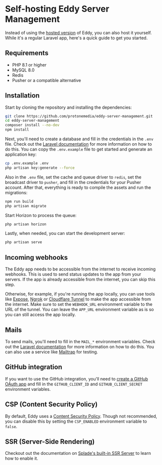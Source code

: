 # Self-hosting Eddy Server Management

Instead of using the [hosted version](https://eddy.management) of Eddy, you can also host it yourself. While it's a regular Laravel app, here's a quick guide to get you started.

## Requirements

- PHP 8.1 or higher
- MySQL 8.0
- Redis
- Pusher or a compatible alternative

## Installation

Start by cloning the repository and installing the dependencies:

```bash
git clone https://github.com/protonemedia/eddy-server-management.git
cd eddy-server-management
composer install --no-dev
npm install
```

Next, you'll need to create a database and fill in the credentials in the `.env` file. Check out the [Laravel documentation](https://laravel.com/docs/10.x/database#configuration) for more information on how to do this. You can copy the `.env.example` file to get started and generate an application key:

```bash
cp .env.example .env
php artisan key:generate --force
```

Also in the `.env` file, set the cache and queue driver to `redis`, set the broadcast driver to `pusher`, and fill in the credentials for your Pusher account. After that, everything is ready to compile the assets and run the migrations:

```bash
npm run build
php artisan migrate
```

Start Horizon to process the queue:

```bash
php artisan horizon
```

Lastly, when needed, you can start the development server:

```bash
php artisan serve
```

## Incoming webhooks

The Eddy app needs to be accessible from the internet to receive incoming webhooks. This is used to send status updates to the app from your servers. If the app is already accessible from the internet, you can skip this step.

Otherwise, for example, if you're running the app locally, you can use tools like [Expose](https://expose.dev), [Ngrok](https://ngrok.com) or [Cloudflare Tunnel](https://www.cloudflare.com/products/tunnel/) to make the app accessible from the internet. Make sure to set the `WEBHOOK_URL` environment variable to the URL of the tunnel. You can leave the `APP_URL` environment variable as is so you can still access the app locally.

## Mails

To send mails, you'll need to fill in the `MAIL_*` environment variables. Check out the [Laravel documentation](https://laravel.com/docs/10.x/mail#driver-prerequisites) for more information on how to do this. You can also use a service like [Mailtrap](https://mailtrap.io) for testing.

## GitHub integration

If you want to use the GitHub integration, you'll need to [create a GitHub OAuth app](https://docs.github.com/en/developers/apps/building-oauth-apps/creating-an-oauth-app) and fill in the `GITHUB_CLIENT_ID` and `GITHUB_CLIENT_SECRET` environment variables.

## CSP (Content Security Policy)

By default, Eddy uses a [Content Security Policy](https://developer.mozilla.org/en-US/docs/Web/HTTP/CSP). Though not recommended, you can disable this by setting the `CSP_ENABLED` environment variable to `false`.

## SSR (Server-Side Rendering)

Checkout out the documentation on [Splade's built-in SSR Server](https://splade.dev/docs/ssr) to learn how to enable it.